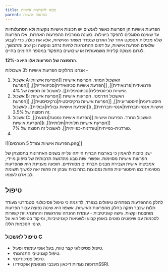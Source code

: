 ```yaml
---
title: מבוא להפרעות אישיות
parent: הפרעות אישיות
---
```


הפרעות אישיות הן הפרעות כאשר לאנשים יש תכונות אישיות נוקשות ולא הסתגלותיות עד שאינם מסוגלים לתפקד ביעילות. בשונה ממרבית ההפרעות האחרות, אלו הפרעות שלא מכילות אספקט אחד של האדם שנפרד משאר האישיות, אלא את כולה.
כדי לקבוע שלאדם הפרעת אישיות, על דפוס ההתנהגות להיות נרחב ונוקשה וכן יציב ומתמשך, לגרום מצוקה קלינית משמעותית או שיבושים בתפקוד במספר תחומים בחיים.

ה**תפוצה של הפרעות אלו היא כ-12%**.

אנחנו מחלקים הפרעות אישיות ל3 אשכולות - 
1. אשכול A: האשכול המוזר. הפרעות אישיות [[הפרעת אישיות פרנואידית|פרנואידית]], [[הפרעת אישיות סכיזואידית|סכיזואידית]], [[הפרעת אישיות סכיזוטיפלית|סכיזוטיפלית]].
	לאשכול זה תפוצה של 4%.
2. אשכול B: האשכול הדרמטי. הפרעות אישיות [[הפרעת אישיות היסטוריונית|היסטוריונית]], [[הפרעת אישיות נרקיסיסטית|נרקיסיסטית]], [[הפרעת אישיות אנטי-חברתית|אנטי-חברתית]], ו[[הפרעת אישיות גבולית|גבולית]].
	לאשכול זה תפוצה של 3.5%.
1. אשכול C: האשכול החרד. הפרעות אישיות [[הפרעת אישיות נמנעת|נמנעת]], [[הפרעת אישיות תלותית|תלותית]], ו[[הפרעת אישיות טורדנית-כפייתית|טורדנית-כפייתית]].
	לאשכול זה תפוצה של 7%.
2. 
![[הפרעות אישיות ומודל 5 הגורמים.png]]

ישנן סיבות להאמין כי בארצות הברית הייתה עלייה בשנים האחרונות בתפוצתן של הפרעות אישיות מסוימות. אפשרי שזה נובע מהדגשה תרבותית של סיפוק מיידי, אמביציה אישית ושבירת מבנים חברתיים מסורתיים. תופעה מעניינת היא שהפרעות מסוימות כמו היסטוריונית פחות נפםוצות בתרובוית שבהן זה פחות יאה למשוך תשומת לב אדם לעצמו.

## טיפול
לחלק מההפרעות מפתחים טיפולים בנפרד, לדוגמה כי טיפול פסיכולוגי סטנדרטי מעודד תלות שכבר חזקה בחלק מהפרעות האישיות.
אשפוז היא שיטה נפוצה עבור הפרעות מוחצנות וקשות.
גישה קוגניטיבית - עומדת ההנחה שהרגשות וההתנהגויות קשורות לסכמות עם שיפוטים מוטים באופן קבוע ולשגיאות קוגניטיביות, ומיקוד בטיפול הוא על שינוי הסכמות הללו.

### טיפול לאשכול C
- טיפול פסיכולוגי קצר טווח, בעל אופי עימותי ופעיל.
- טיפול קוגניטיבי התנהגותי.
- טיפול פסיכודינמי.
- תרופות נוגדות דיכאון מעכבי מונואמין אוקסידז וSSRI.